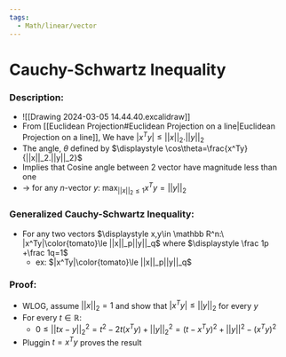 ```yaml
---
tags:
  - Math/linear/vector
---
```

# Cauchy-Schwartz Inequality
### Description:
- ![[Drawing 2024-03-05 14.44.40.excalidraw]]
- From [[Euclidean Projection#Euclidean Projection on a line|Euclidean Projection on a line]], We have $|x^Ty|\le ||x||_2.||y||_2$ 
- The angle, $\theta$ defined by $\displaystyle \cos\theta=\frac{x^Ty}{||x||_2.||y||_2}$
- Implies that Cosine angle between 2 vector have magnitude less than one 
- $\to$ for any $n$-vector $y:\ \text{max}_{||x||_2\le 1} x^Ty=||y||_2$ 
### Generalized Cauchy-Schwartz Inequality:
- For any two vectors $\displaystyle x,y\in \mathbb R^n:\  |x^Ty|\color{tomato}\le  ||x||_p||y||_q$  where $\displaystyle \frac 1p +\frac 1q=1$
	- ex: $|x^Ty|\color{tomato}\le  ||x||_p||y||_q$
### Proof:
- WLOG, assume $||x||_2=1$ and show that $|x^Ty|\le ||y||_2$ for every $y$
- For every $t\in \mathbb R:$
	- $0\le ||tx-y||^2_2=t^2-2t(x^Ty)+||y||^2_2=(t-x^Ty)^2+||y||^2 - (x^Ty)^2$ 
- Pluggin $t=x^Ty$ proves the result